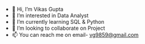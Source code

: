 - 👋 Hi, I’m Vikas Gupta
- 👀 I’m interested in Data Analyst
- 🌱 I’m currently learning SQL & Python
- 💞️ I’m looking to collaborate on Project
- 📫 You can reach me on email- vg9859@gmail.com

<!---
vikasgupta98/vikasgupta98 is a ✨ special ✨ repository because its `README.md` (this file) appears on your GitHub profile.
You can click the Preview link to take a look at your changes.
--->

